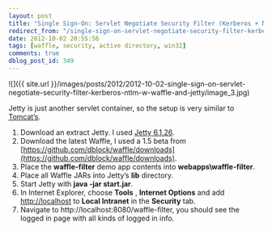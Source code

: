 ```yaml
---
layout: post
title: "Single Sign-On: Servlet Negotiate Security Filter (Kerberos + NTLM) w/ Waffle and Jetty"
redirect_from: "/single-sign-on-servlet-negotiate-security-filter-kerberos-ntlm-w-waffle-and-jetty/"
date: 2012-10-02 20:55:56
tags: [waffle, security, active directory, win32]
comments: true
dblog_post_id: 349
---
```

![]({{ site.url }}/images/posts/2012/2012-10-02-single-sign-on-servlet-negotiate-security-filter-kerberos-ntlm-w-waffle-and-jetty/image_3.jpg)

Jetty is just another servlet container, so the setup is very similar to [Tomcat’s](http://code.dblock.org/single-sign-on-servlet-negotiate-security-filter-kerberos-ntlm-w-waffle).

1. Download an extract Jetty. I used [Jetty 6.1.26](http://dist.codehaus.org/jetty/jetty-6.1.26/jetty-6.1.26.zip).
2. Download the latest Waffle, I used a 1.5 beta from [https://github.com/dblock/waffle/downloads](https://github.com/dblock/waffle/downloads).
3. Place the **waffle-filter** demo app contents into **webapps\waffle-filter**.
4. Place all Waffle JARs into Jetty’s **lib** directory.
5. Start Jetty with **java -jar start.jar**.
6. In Internet Explorer, choose **Tools** , **Internet Options** and add [http://localhost](http://localhost) to **Local Intranet** in the **Security** tab.
7. Navigate to http://localhost:8080/waffle-filter, you should see the logged in page with all kinds of logged in info.
